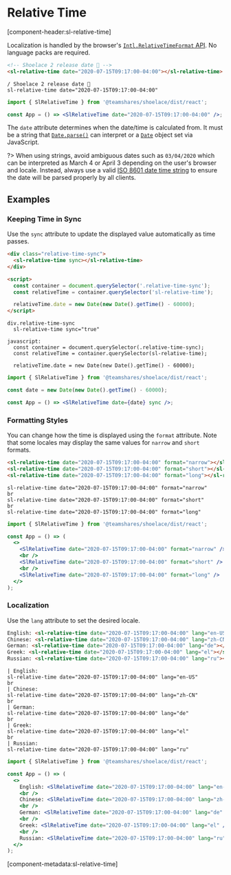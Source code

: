 # Relative Time

[component-header:sl-relative-time]

Localization is handled by the browser's [`Intl.RelativeTimeFormat` API](https://developer.mozilla.org/en-US/docs/Web/JavaScript/Reference/Global_Objects/Intl/RelativeTimeFormat). No language packs are required.

```html preview
<!-- Shoelace 2 release date 🎉 -->
<sl-relative-time date="2020-07-15T09:17:00-04:00"></sl-relative-time>
```

```pug slim
/ Shoelace 2 release date 🎉
sl-relative-time date="2020-07-15T09:17:00-04:00"
```

```jsx react
import { SlRelativeTime } from '@teamshares/shoelace/dist/react';

const App = () => <SlRelativeTime date="2020-07-15T09:17:00-04:00" />;
```

The `date` attribute determines when the date/time is calculated from. It must be a string that [`Date.parse()`](https://developer.mozilla.org/en-US/docs/Web/JavaScript/Reference/Global_Objects/Date/parse) can interpret or a [`Date`](https://developer.mozilla.org/en-US/docs/Web/JavaScript/Reference/Global_Objects/Date) object set via JavaScript.

?> When using strings, avoid ambiguous dates such as `03/04/2020` which can be interpreted as March 4 or April 3 depending on the user's browser and locale. Instead, always use a valid [ISO 8601 date time string](https://developer.mozilla.org/en-US/docs/Web/JavaScript/Reference/Global_Objects/Date/parse#Date_Time_String_Format) to ensure the date will be parsed properly by all clients.

## Examples

### Keeping Time in Sync

Use the `sync` attribute to update the displayed value automatically as time passes.

```html preview
<div class="relative-time-sync">
  <sl-relative-time sync></sl-relative-time>
</div>

<script>
  const container = document.querySelector('.relative-time-sync');
  const relativeTime = container.querySelector('sl-relative-time');

  relativeTime.date = new Date(new Date().getTime() - 60000);
</script>
```

```pug slim
div.relative-time-sync
  sl-relative-time sync="true"

javascript:
  const container = document.querySelector(.relative-time-sync);
  const relativeTime = container.querySelector(sl-relative-time);

  relativeTime.date = new Date(new Date().getTime() - 60000);
```

```jsx react
import { SlRelativeTime } from '@teamshares/shoelace/dist/react';

const date = new Date(new Date().getTime() - 60000);

const App = () => <SlRelativeTime date={date} sync />;
```

### Formatting Styles

You can change how the time is displayed using the `format` attribute. Note that some locales may display the same values for `narrow` and `short` formats.

```html preview
<sl-relative-time date="2020-07-15T09:17:00-04:00" format="narrow"></sl-relative-time><br />
<sl-relative-time date="2020-07-15T09:17:00-04:00" format="short"></sl-relative-time><br />
<sl-relative-time date="2020-07-15T09:17:00-04:00" format="long"></sl-relative-time>
```

```pug slim
sl-relative-time date="2020-07-15T09:17:00-04:00" format="narrow"
br
sl-relative-time date="2020-07-15T09:17:00-04:00" format="short"
br
sl-relative-time date="2020-07-15T09:17:00-04:00" format="long"
```

```jsx react
import { SlRelativeTime } from '@teamshares/shoelace/dist/react';

const App = () => (
  <>
    <SlRelativeTime date="2020-07-15T09:17:00-04:00" format="narrow" />
    <br />
    <SlRelativeTime date="2020-07-15T09:17:00-04:00" format="short" />
    <br />
    <SlRelativeTime date="2020-07-15T09:17:00-04:00" format="long" />
  </>
);
```

### Localization

Use the `lang` attribute to set the desired locale.

```html preview
English: <sl-relative-time date="2020-07-15T09:17:00-04:00" lang="en-US"></sl-relative-time><br />
Chinese: <sl-relative-time date="2020-07-15T09:17:00-04:00" lang="zh-CN"></sl-relative-time><br />
German: <sl-relative-time date="2020-07-15T09:17:00-04:00" lang="de"></sl-relative-time><br />
Greek: <sl-relative-time date="2020-07-15T09:17:00-04:00" lang="el"></sl-relative-time><br />
Russian: <sl-relative-time date="2020-07-15T09:17:00-04:00" lang="ru"></sl-relative-time>
```

```pug slim
| English:
sl-relative-time date="2020-07-15T09:17:00-04:00" lang="en-US"
br
| Chinese:
sl-relative-time date="2020-07-15T09:17:00-04:00" lang="zh-CN"
br
| German:
sl-relative-time date="2020-07-15T09:17:00-04:00" lang="de"
br
| Greek:
sl-relative-time date="2020-07-15T09:17:00-04:00" lang="el"
br
| Russian:
sl-relative-time date="2020-07-15T09:17:00-04:00" lang="ru"
```

```jsx react
import { SlRelativeTime } from '@teamshares/shoelace/dist/react';

const App = () => (
  <>
    English: <SlRelativeTime date="2020-07-15T09:17:00-04:00" lang="en-US" />
    <br />
    Chinese: <SlRelativeTime date="2020-07-15T09:17:00-04:00" lang="zh-CN" />
    <br />
    German: <SlRelativeTime date="2020-07-15T09:17:00-04:00" lang="de" />
    <br />
    Greek: <SlRelativeTime date="2020-07-15T09:17:00-04:00" lang="el" />
    <br />
    Russian: <SlRelativeTime date="2020-07-15T09:17:00-04:00" lang="ru" />
  </>
);
```

[component-metadata:sl-relative-time]
